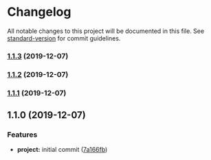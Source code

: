 # Changelog

All notable changes to this project will be documented in this file. See [standard-version](https://github.com/conventional-changelog/standard-version) for commit guidelines.

### [1.1.3](https://github.com/huahuazfh/rollup-ts/compare/v1.1.2...v1.1.3) (2019-12-07)

### [1.1.2](https://github.com/huahuazfh/rollup-ts/compare/v1.1.1...v1.1.2) (2019-12-07)

### [1.1.1](https://github.com/huahuazfh/rollup-ts/compare/v1.1.0...v1.1.1) (2019-12-07)

## 1.1.0 (2019-12-07)


### Features

* **project:** initial commit ([7a166fb](https://github.com/huahuazfh/rollup-ts/commit/7a166fb2b7ebd972553f988ebc1dceb444651657))

